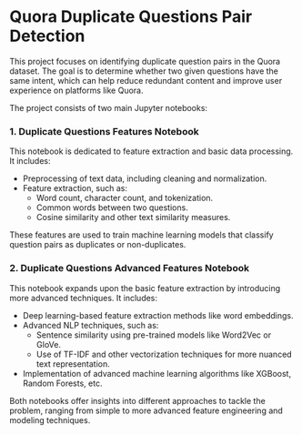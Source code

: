 # Quora Duplicate Questions Pair Detection

This project focuses on identifying duplicate question pairs in the Quora dataset. The goal is to determine whether two given questions have the same intent, which can help reduce redundant content and improve user experience on platforms like Quora.

The project consists of two main Jupyter notebooks:

### 1. Duplicate Questions Features Notebook
This notebook is dedicated to feature extraction and basic data processing. It includes:
- Preprocessing of text data, including cleaning and normalization.
- Feature extraction, such as:
  - Word count, character count, and tokenization.
  - Common words between two questions.
  - Cosine similarity and other text similarity measures.

These features are used to train machine learning models that classify question pairs as duplicates or non-duplicates.

### 2. Duplicate Questions Advanced Features Notebook
This notebook expands upon the basic feature extraction by introducing more advanced techniques. It includes:
- Deep learning-based feature extraction methods like word embeddings.
- Advanced NLP techniques, such as:
  - Sentence similarity using pre-trained models like Word2Vec or GloVe.
  - Use of TF-IDF and other vectorization techniques for more nuanced text representation.
- Implementation of advanced machine learning algorithms like XGBoost, Random Forests, etc.

Both notebooks offer insights into different approaches to tackle the problem, ranging from simple to more advanced feature engineering and modeling techniques.
